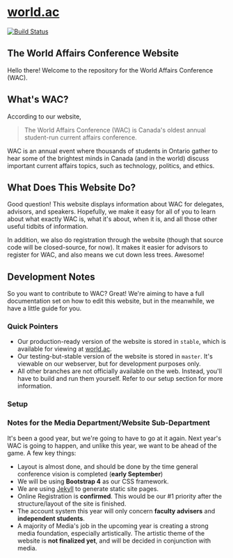# [world.ac](http://world.ac)
[![Build Status](https://travis-ci.org/malsf21/world.ac.svg?branch=master)](https://travis-ci.org/malsf21/world.ac)

## The World Affairs Conference Website

Hello there! Welcome to the repository for the World Affairs Conference (WAC).

## What's WAC?

According to our website,

> The World Affairs Conference (WAC) is Canada's oldest annual student-run current affairs conference.

WAC is an annual event where thousands of students in Ontario gather to hear some of the brightest minds in Canada (and in the world) discuss important current affairs topics, such as technology, politics, and ethics.

## What Does This Website Do?

Good question! This website displays information about WAC for delegates, advisors, and speakers. Hopefully, we make it easy for all of you to learn about what exactly WAC is, what it's about, when it is, and all those other useful tidbits of information.

In addition, we also do registration through the website (though that source code will be closed-source, for now). It makes it easier for advisors to register for WAC, and also means we cut down less trees. Awesome!

## Development Notes

So you want to contribute to WAC? Great! We're aiming to have a full documentation set on how to edit this website, but in the meanwhile, we have a little guide for you.

### Quick Pointers

* Our production-ready version of the website is stored in `stable`, which is available for viewing at [world.ac](http://world.ac).
* Our testing-but-stable version of the website is stored in `master`. It's viewable on our webserver, but for development purposes only.
* All other branches are not officially available on the web. Instead, you'll have to build and run them yourself. Refer to our setup section for more information.

### Setup



### Notes for the Media Department/Website Sub-Department

It's been a good year, but we're going to have to go at it again. Next year's WAC is going to happen, and unlike this year, we want to be ahead of the game. A few key things:
* Layout is almost done, and should be done by the time general conference vision is completed (**early September**)
* We will be using **Bootstrap 4** as our CSS framework.
* We are using [Jekyll](https://jekyllrb.com/) to generate static site pages.
* Online Registration is **confirmed**. This would be our #1 priority after the structure/layout of the site is finished.
* The account system this year will only concern **faculty advisers** and **independent students**.
* A majority of Media's job in the upcoming year is creating a strong media foundation, especially artistically. The artistic theme of the website is **not finalized yet**, and will be decided in conjunction with media.
